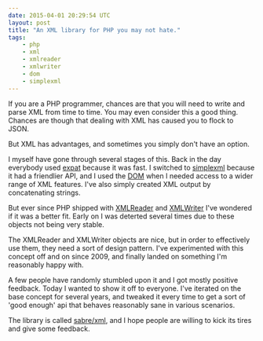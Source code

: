 ```yaml
---
date: 2015-04-01 20:29:54 UTC
layout: post
title: "An XML library for PHP you may not hate."
tags:
    - php
    - xml
    - xmlreader
    - xmlwriter
    - dom
    - simplexml
---
```


If you are a PHP programmer, chances are that you will need to write and parse
XML from time to time. You may even consider this a good thing. Chances are
though that dealing with XML has caused you to flock to JSON.

But XML has advantages, and sometimes you simply don't have an option.

I myself have gone through several stages of this. Back in the day everybody
used [expat][1] because it was fast. I switched to [simplexml][2] because it
had a friendlier API, and I used the [DOM][3] when I needed access to a wider
range of XML features. I've also simply created XML output by concatenating
strings.

But ever since PHP shipped with [XMLReader][4] and [XMLWriter][5] I've
wondered if it was a better fit. Early on I was deterted several times due to
these objects not being very stable.

The XMLReader and XMLWriter objects are nice, but in order to effectively use
them, they need a sort of design pattern. I've experimented with this concept
off and on since 2009, and finally landed on something I'm reasonably happy
with. 

A few people have randomly stumbled upon it and I got mostly positive feedback.
Today I wanted to show it off to everyone. I've iterated on the base
concept for several years, and tweaked it every time to get a sort of 'good
enough' api that behaves reasonably sane in various scenarios.

The library is called [sabre/xml][6], and I hope people are willing to kick
its tires and give some feedback.

Writing XML in a nutshell
-------------------------

sabre/xml extends the XMLReader and XMLWriter class and adds a bunch of
functionality that makes it quick to generate xml:

```php
$xmlWriter = new Sabre\Xml\Writer();
$xmlWriter->openMemory();
$xmlWriter->startDocument();
$xmlWriter->setIndent(true);
$xmlWriter->namespaceMap = ['http://example.org' => 'b'];

$xmlWriter->write(['{http://example.org}book' => [
    '{http://example.org}title' => 'Cryptonomicon',
    '{http://example.org}author' => 'Neil Stephenson',
]]);
```

Output:

```xml
<?xml version="1.0"?>
<b:book xmlns:b="http://example.org">
 <b:title>Cryptonomicon</b:title>
 <b:author>Neil Stephenson</b:author>
</b:book>
```

As you can see, you can quickly generate complex xml from simple array
structures.

Instead of serializing strings, you can also serialize objects. There's a
`Sabre\Xml\XmlSerializable` interface included that is meant to work similar
to PHP's [`JsonSerializable`][7].


Reading XML in a nutshell
-------------------------

This is how you parse an xml document:

```php
<?php

$input = <<<XML
<article xmlns="http://example.org/">
    <title>Hello world</title>
    <content>Fuzzy Pickles</content>
</article>
XML;

$reader = new Sabre\Xml\Reader();
$reader->elementMap = [
    '{http://example.org/}article' => 'Sabre\Xml\Element\KeyValue',
];
$reader->xml($input);

print_r($reader->parse());
```

This will output something like:

```
Array
(
    [name] => {http://example.org/}article
    [value] => Array
        (
            [{http://example.org/}title] => Hello world
            [{http://example.org/}content] => Fuzzy Pickles
        )

    [attributes] => Array
        (
        )

)
```

The key in the last example, is that we tell the parser to treat the contents
of the article XML node as a key-value structure.

This is optional, but by adding this hint the resulting output becomes a lot
simpler.

The parser comes with a few parsing strategies for common needs, and you can
easily create your own by writing deserializer classes, or just by providing a
callback:

```php
$reader->elementMap = [
    '{http://example.org/}article' => function(Sabre\Xml\Reader $reader) {
        // Read the element's contents, and return the result here.
    }
];
```

The benefits
------------

This type of design pattern has a number of major advantages. It's possible
for users to create PHP classes that represent specific XML elements.

For complex XML application this is useful, because elements may be re-used
in various document types, and now those element classes can be re-used in
the same way.

It would also allow someone to publish a set of Element classes for a specific
xml format such as [Atom][8] on packagist and allow someone else to re-use
specific parts of of that format into a new format. I'm hoping to fulfill the
promise of XML extensibility by bringing it in PHP, but that might be too bold
of a statement. 

At the very least I think it will make your XML parsing code simpler, reusable,
extensible and more legible. I also found it more fun to work with XML, but
I'm biased.

The full docs can be found on [http://sabre.io/xml/][6], the source on
[GitHub][9] and it may be installed with:

    composer require sabre/xml ~0.4.0

[1]: http://php.net/manual/en/book.xml.php
[2]: http://php.net/manual/en/book.simplexml.php
[3]: http://php.net/manual/en/book.dom.php
[4]: http://php.net/manual/en/book.xmlreader.php
[5]: http://php.net/manual/en/book.xmlwriter.php
[6]: http://sabre.io/xml/ "sabre/xml homepage"
[7]: http://php.net/manual/en/class.jsonserializable.php "JsonSerializable"
[8]: https://tools.ietf.org/html/rfc4287  
[9]: https://github.com/fruux/sabre-xml/
